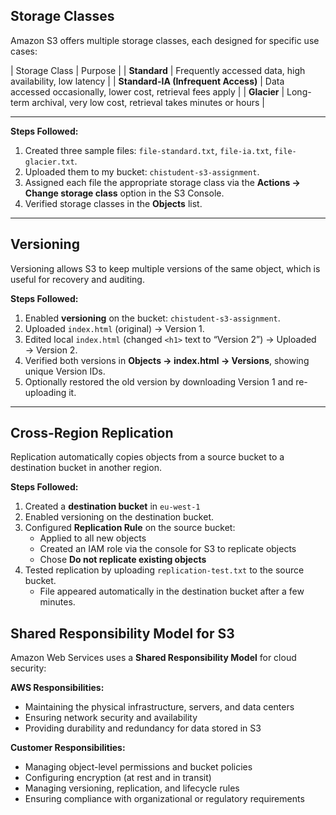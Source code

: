 ## Storage Classes

Amazon S3 offers multiple storage classes, each designed for specific use cases:

| Storage Class | Purpose |
| **Standard** | Frequently accessed data, high availability, low latency |
| **Standard-IA (Infrequent Access)** | Data accessed occasionally, lower cost, retrieval fees apply |
| **Glacier** | Long-term archival, very low cost, retrieval takes minutes or hours |

---

**Steps Followed:**
1. Created three sample files: `file-standard.txt`, `file-ia.txt`, `file-glacier.txt`.  
2. Uploaded them to my bucket: `chistudent-s3-assignment`.  
3. Assigned each file the appropriate storage class via the **Actions → Change storage class** option in the S3 Console.  
4. Verified storage classes in the **Objects** list.

---

## Versioning

Versioning allows S3 to keep multiple versions of the same object, which is useful for recovery and auditing.

**Steps Followed:**
1. Enabled **versioning** on the bucket: `chistudent-s3-assignment`.  
2. Uploaded `index.html` (original) → Version 1.  
3. Edited local `index.html` (changed `<h1>` text to “Version 2”) → Uploaded → Version 2.  
4. Verified both versions in **Objects → index.html → Versions**, showing unique Version IDs.  
5. Optionally restored the old version by downloading Version 1 and re-uploading it.

---

## Cross-Region Replication 

Replication automatically copies objects from a source bucket to a destination bucket in another region.

**Steps Followed:**
1. Created a **destination bucket** in `eu-west-1`
2. Enabled versioning on the destination bucket.  
3. Configured **Replication Rule** on the source bucket:
   - Applied to all new objects  
   - Created an IAM role via the console for S3 to replicate objects  
   - Chose **Do not replicate existing objects**  
4. Tested replication by uploading `replication-test.txt` to the source bucket.  
   - File appeared automatically in the destination bucket after a few minutes.


## Shared Responsibility Model for S3

Amazon Web Services uses a **Shared Responsibility Model** for cloud security:

**AWS Responsibilities:**
- Maintaining the physical infrastructure, servers, and data centers  
- Ensuring network security and availability  
- Providing durability and redundancy for data stored in S3  

**Customer Responsibilities:**
- Managing object-level permissions and bucket policies  
- Configuring encryption (at rest and in transit)  
- Managing versioning, replication, and lifecycle rules  
- Ensuring compliance with organizational or regulatory requirements
